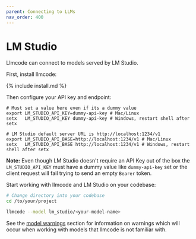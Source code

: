 ```yaml
---
parent: Connecting to LLMs
nav_order: 400
---
```


# LM Studio

Llmcode can connect to models served by LM Studio.

First, install llmcode:

{% include install.md %}

Then configure your API key and endpoint:

```
# Must set a value here even if its a dummy value
export LM_STUDIO_API_KEY=dummy-api-key # Mac/Linux
setx   LM_STUDIO_API_KEY dummy-api-key # Windows, restart shell after setx

# LM Studio default server URL is http://localhost:1234/v1
export LM_STUDIO_API_BASE=http://localhost:1234/v1 # Mac/Linux
setx   LM_STUDIO_API_BASE http://localhost:1234/v1 # Windows, restart shell after setx
```

**Note:** Even though LM Studio doesn't require an API Key out of the box the `LM_STUDIO_API_KEY` must have a dummy value like `dummy-api-key` set or the client request will fail trying to send an empty `Bearer` token.

Start working with llmcode and LM Studio on your codebase:

```bash
# Change directory into your codebase
cd /to/your/project

llmcode --model lm_studio/<your-model-name>
```

See the [model warnings](warnings.html)
section for information on warnings which will occur
when working with models that llmcode is not familiar with.
